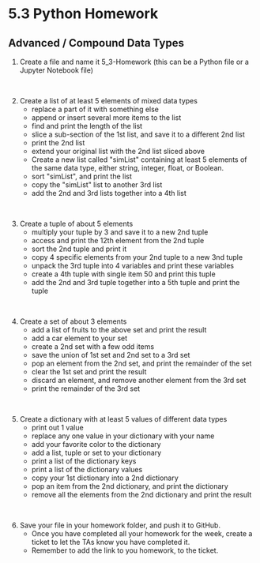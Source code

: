 # 5.3 Python Homework

## Advanced / Compound Data Types

1. Create a file and name it 5_3-Homework (this can be a Python file or a Jupyter Notebook file)

<br>

2. Create a list of at least 5 elements of mixed data types
    - replace a part of it with something else
    - append or insert several more items to the list
    - find and print the length of the list
    - slice a sub-section of the 1st list, and save it to a different 2nd list
    - print the 2nd list
    - extend your original list with the 2nd list sliced above
    - Create a new list called "simList" containing at least 5 elements of the same data type, either string, integer, float, or Boolean.
    - sort "simList", and print the list
    - copy the "simList" list to another 3rd list
    - add the 2nd and 3rd lists together into a 4th list

<br>

3. Create a tuple of about 5 elements
    - multiply your tuple by 3 and save it to a new 2nd tuple
    - access and print the 12th element from the 2nd tuple
    - sort the 2nd tuple and print it
    - copy 4 specific elements from your 2nd tuple to a new 3nd tuple
    - unpack the 3rd tuple into 4 variables and print these variables
    - create a 4th tuple with single item 50 and print this tuple
    - add the 2nd and 3rd tuple together into a 5th tuple and print the tuple

<br>

4. Create a set of about 3 elements
    - add a list of fruits to the above set and print the result
    - add a car element to your set
    - create a 2nd set with a few odd items
    - save the union of 1st set and 2nd set to a 3rd set
    - pop an element from the 2nd set, and print the remainder of the set
    - clear the 1st set and print the result
    - discard an element, and remove another element from the 3rd set
    - print the remainder of the 3rd set

<br>

5. Create a dictionary with at least 5 values of different data types
    - print out 1 value
    - replace any one value in your dictionary with your name
    - add your favorite color to the dictionary
    - add a list, tuple or set to your dictionary
    - print a list of the dictionary keys
    - print a list of the dictionary values
    - copy your 1st dictionary into a 2nd dictionary
    - pop an item from the 2nd dictionary, and print the dictionary
    - remove all the elements from the 2nd dictionary and print the result

<br>

6. Save your file in your homework folder, and push it to GitHub.
    - Once you have completed all your homework for the week, create a ticket to let the TAs know you have completed it.
    - Remember to add the link to you homework, to the ticket.
